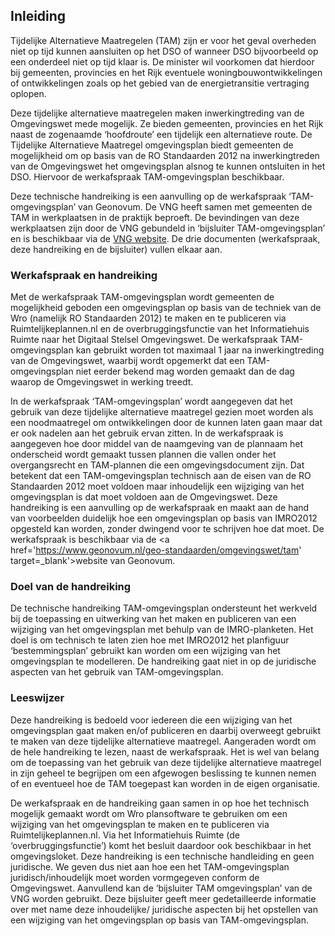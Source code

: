 ## Inleiding

Tijdelijke Alternatieve Maatregelen (TAM) zijn er voor het geval overheden niet op tijd kunnen aansluiten op het DSO of wanneer DSO bijvoorbeeld op een onderdeel niet op tijd klaar is. De minister wil voorkomen dat hierdoor bij gemeenten, provincies en het Rijk eventuele woningbouwontwikkelingen of ontwikkelingen zoals op het gebied van de energietransitie vertraging oplopen.

Deze tijdelijke alternatieve maatregelen maken inwerkingtreding van de Omgevingswet mede mogelijk. Ze bieden gemeenten, provincies en het Rijk naast de zogenaamde ‘hoofdroute’ een tijdelijk een alternatieve route. De Tijdelijke Alternatieve Maatregel omgevingsplan biedt gemeenten de mogelijkheid om op basis van de RO Standaarden 2012 na inwerkingtreden van de Omgevingswet het omgevingsplan alsnog te kunnen ontsluiten in het DSO. Hiervoor de werkafspraak TAM-omgevingsplan beschikbaar. 

Deze technische handreiking is een aanvulling op de werkafspraak ‘TAM-omgevingsplan’ van Geonovum. De VNG heeft samen met gemeenten de TAM in werkplaatsen in de praktijk beproeft. De bevindingen van deze werkplaatsen zijn door de VNG gebundeld in ‘bijsluiter TAM-omgevingsplan’ en is beschikbaar via de <a href='https://geonovum.email-provider.nl/link/fvmiugimhb/ycg7xdbgrs/eyeieffyby/ojdsogt6uz/ljq4cr5ep1' target='_blank'>VNG website</a>. De drie documenten (werkafspraak, deze handreiking en de bijsluiter) vullen elkaar aan.

### Werkafspraak en handreiking

Met de werkafspraak TAM-omgevingsplan wordt gemeenten de mogelijkheid geboden een omgevingsplan op basis van de techniek van de Wro (namelijk RO Standaarden 2012) te maken en te publiceren via Ruimtelijkeplannen.nl en de overbruggingsfunctie van het Informatiehuis Ruimte naar het Digitaal Stelsel Omgevingswet. De werkafspraak TAM-omgevingsplan kan gebruikt worden tot maximaal 1 jaar na inwerkingtreding van de Omgevingswet, waarbij wordt opgemerkt dat een TAM-omgevingsplan niet eerder bekend mag worden gemaakt dan de dag waarop de Omgevingswet in werking treedt.

In de werkafspraak ‘TAM-omgevingsplan’ wordt aangegeven dat het gebruik van deze tijdelijke alternatieve maatregel gezien moet worden als een noodmaatregel om ontwikkelingen door de kunnen laten gaan maar dat er ook nadelen aan het gebruik ervan zitten. In de werkafspraak is aangegeven hoe door middel van de naamgeving van de plannaam het onderscheid wordt gemaakt tussen plannen die vallen onder het overgangsrecht en TAM-plannen die een omgevingsdocument zijn. Dat betekent dat een TAM-omgevingsplan technisch aan de eisen van de RO Standaarden 2012 moet voldoen maar inhoudelijk een wijziging van het omgevingsplan is dat moet voldoen aan de Omgevingswet. Deze handreiking is een aanvulling op de werkafspraak en maakt aan de hand van voorbeelden duidelijk hoe een omgevingsplan op basis van IMRO2012 opgesteld kan worden, zonder dwingend voor te schrijven hoe dat moet.
De werkafspraak is beschikbaar via de <a href='https://www.geonovum.nl/geo-standaarden/omgevingswet/tam' target=_blank'>website van Geonovum</a>.


### Doel van de handreiking

De technische handreiking TAM-omgevingsplan ondersteunt het werkveld bij de toepassing en uitwerking van het maken en publiceren van een wijziging van het omgevingsplan met behulp van de IMRO-planketen. Het doel is om technisch te laten zien hoe met IMRO2012 het planfiguur ‘bestemmingsplan’ gebruikt kan worden om een wijziging van het omgevingsplan te modelleren. De handreiking gaat niet in op de juridische aspecten van het gebruik van TAM-omgevingsplan.

### Leeswijzer

Deze handreiking is bedoeld voor iedereen die een wijziging van het omgevingsplan gaat maken en/of publiceren en daarbij overweegt gebruikt te maken van deze tijdelijke alternatieve maatregel. Aangeraden wordt om de hele handreiking te lezen, naast de werkafspraak. Het is wel van belang om de toepassing van het gebruik van deze tijdelijke alternatieve maatregel in zijn geheel te begrijpen om een afgewogen beslissing te kunnen nemen of en eventueel hoe de TAM toegepast kan worden in de eigen organisatie.

De werkafspraak en de handreiking gaan samen in op hoe het technisch mogelijk gemaakt wordt om Wro plansoftware te gebruiken om een wijziging van het omgevingsplan te maken en te publiceren via Ruimtelijkeplannen.nl. Via het Informatiehuis Ruimte (de ‘overbruggingsfunctie’) komt het besluit daardoor ook beschikbaar in het omgevingsloket. Deze handreiking is een technische handleiding en geen juridische. We geven dus niet aan hoe een het TAM-omgevingsplan juridisch/inhoudelijk moet worden vormgegeven conform de Omgevingswet. Aanvullend kan de ‘bijsluiter TAM omgevingsplan’ van de VNG worden gebruikt. Deze bijsluiter geeft meer gedetailleerde informatie over met name deze inhoudelijke/ juridische aspecten bij het opstellen van een wijziging van het omgevingsplan op basis van TAM-omgevingsplan. 